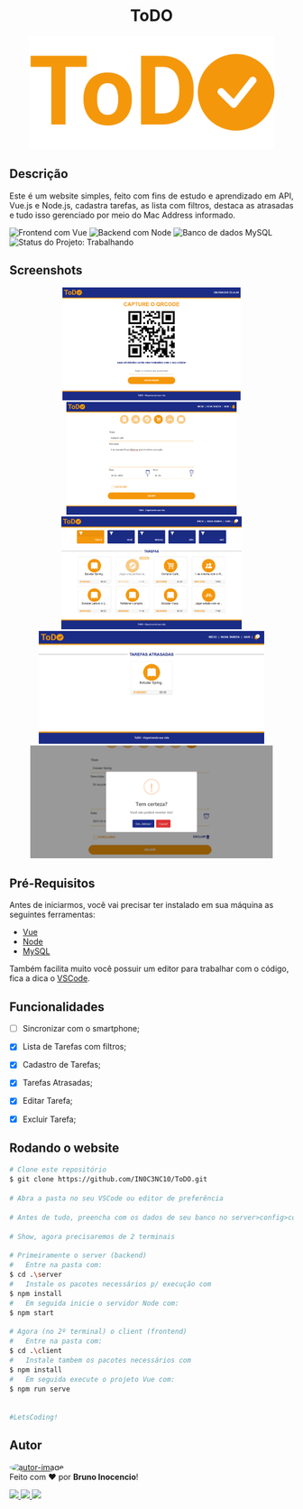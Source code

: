 <h1 align="center" id="title">ToDO</h1>
<!-- Logo -->
<p align="center">
  <img height="200" alt="ToDO - Logo" title="ToDO - Organizando a sua vida!" src="./client/src/assets/logo-bigger.png" />
</p>


<!-- Título&Descrição -->
<h2 align="left" id="descricao">Descrição</h2>
<p align="justify">
  Este é um website simples, feito com fins de estudo e aprendizado em API, Vue.js e Node.js, cadastra tarefas, as lista com filtros, destaca as atrasadas e tudo isso gerenciado por meio do Mac Address informado.
</p>


<!-- Shields -->
<p>
	<img src="https://img.shields.io/badge/Frontend-Vue-4FC08D?style=for-the-badge&logo=Vue.js" title="Frontend com Vue" alt="Frontend com Vue"></img>
  <img src="https://img.shields.io/badge/Backend-Node-6DB33F?style=for-the-badge&logo=Node.js&logoColor=6DB33F" title="Backend com Node" alt="Backend com Node"></img>
    <img src="https://img.shields.io/badge/Database-MySQL-FE9A06?style=for-the-badge&logo=MySQL&logoColor=FE9A06" title="Banco de dados MySQL" alt="Banco de dados MySQL"></img>
    <!--<img src="https://img.shields.io/badge/Status-Done-blue?style=for-the-badge" title="Status do Projeto:Concluído" alt="Status do Projeto:Concluído"></img>-->
    <img src="https://img.shields.io/badge/Status-Working-F08705?style=for-the-badge" title="Status do Projeto: Trabalhando" alt="Status do Projeto: Trabalhando"></img> 
</p>


<!-- Screenshots -->
<h2 align="left" id="screenshots">Screenshots</h2>
<p align="center">
  <img height="200" alt="Tela de Sincronizar" title="Sincronizar" src="./client/src/assets/screenshots/screen1.png" />
  <img height="200" alt="Tela de Cadastro de Tarefa" title="Cadastro de Tarefa" src="./client/src/assets/screenshots/screen2.png" />
  <img height="200" alt="Tela de Todas as Tarefas" title="Todas as Tarefas" src="./client/src/assets/screenshots/screen3.png" />
  <img height="200" alt="Tela de Tarefas Atrasadas" title="Tarefas Atrasadas" src="./client/src/assets/screenshots/screen4.png" />
  <img height="200" alt="Tela de Edição/Exclusão de Tarefas" title="Edição/Exclusão de Tarefas" src="./client/src/assets/screenshots/screen5.png" />
</p>


<!-- Pré-Requisitos -->
<h2 align="left" id="pre">Pré-Requisitos</h2>

Antes de iniciarmos, você vai precisar ter instalado em sua máquina as seguintes ferramentas:

- [Vue](https://vuejs.org/)
- [Node](https://nodejs.org/en/)
- [MySQL](https://www.mysql.com/)

Também facilita muito você possuir um editor para trabalhar com o código, fica a dica o [VSCode](https://code.visualstudio.com/).


<!-- Features -->
<h2 align="left" id="features">Funcionalidades</h2>

- [ ] Sincronizar com o smartphone;
- [x] Lista de Tarefas com filtros;
- [x] Cadastro de Tarefas;
- [x] Tarefas Atrasadas;
- [x] Editar Tarefa;
- [x] Excluir Tarefa;


<!-- Executando o app -->
<h2 align="left" id="run">Rodando o website</h2>

```bash
# Clone este repositório
$ git clone https://github.com/IN0C3NC10/ToDO.git

# Abra a pasta no seu VSCode ou editor de preferência

# Antes de tudo, preencha com os dados de seu banco no server>config>config.json (production)

# Show, agora precisaremos de 2 terminais

# Primeiramente o server (backend)
#   Entre na pasta com:
$ cd .\server
#   Instale os pacotes necessários p/ execução com
$ npm install
#   Em seguida inicie o servidor Node com:
$ npm start

# Agora (no 2º terminal) o client (frontend)
#   Entre na pasta com:
$ cd .\client
#   Instale tambem os pacotes necessários com
$ npm install
#   Em seguida execute o projeto Vue com:
$ npm run serve


#LetsCoding!
```
<!-- Autor -->
<h2 align="left" id="autor">Autor</h2>
<p>
	<a href="https://github.com/IN0C3NC10">
		<img style="border-radius: 50%;" src="https://avatars.githubusercontent.com/u/73368174?v=4" width="100px;" alt="autor-image" title="IN0C3NC10"/>
	</a>
	<br />
	Feito com ❤️ por <strong>Bruno Inocencio</strong>!
</p>

<p align="left">
  <!-- Outlook -->
  <a href="mailto:bruno.inocencio@fatec.sp.gov.br" alt="Outlook" target="_blank">
    <img height="35" src="https://img.shields.io/badge/Outlook-00001a?style=for-the-badge&logo=microsoft-outlook&logoColor=0078D4" />
  </a>
  <!-- Linkedin -->
  <a href="https://cutt.ly/nQlVjQV" alt="Linkedin" target="_blank">
    <img height="35" src="https://img.shields.io/badge/-LinkedIn-00001a?style=for-the-badge&logo=linkedin&logoColor=%230077B5" />
  </a>
  <!-- GitHub -->
  <a href="https://github.com/IN0C3NC10" alt="GitHub" target="_blank">
    <img height="35" src="https://img.shields.io/badge/GitHub-100000?style=for-the-badge&logo=github&logoColor=white" />
  </a>
</p>

